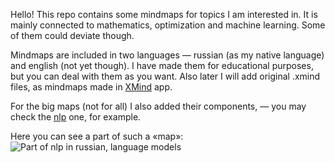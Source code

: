 Hello!
This repo contains some mindmaps for topics I am interested in. It is mainly connected to mathematics, optimization and machine learning. 
Some of them could deviate though.

Mindmaps are included in two languages — russian (as my native language) and english (not yet though). 
I have made them for educational purposes, but you can deal with them as you want. 
Also later I will add original .xmind files, as mindmaps made in [XMind](https://www.xmind.app/) app. 

For the big maps (not for all) I also added their components, — you may check the [nlp](https://github.com/breadfan/mindmaps-for-everything/tree/main/nlp) one, for example.

Here you can see a part of such a «map»: ![Part of nlp in russian, language models](https://github.com/breadfan/minmaps-for-everything/blob/main/nlp/screen%20of%20language%20models%20part.PNG)
